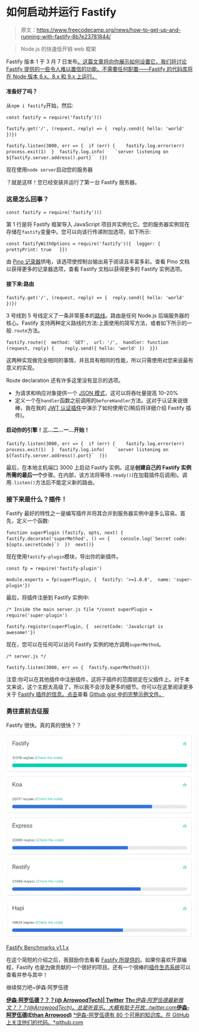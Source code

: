 # 如何启动并运行 Fastify

> 原文：<https://www.freecodecamp.org/news/how-to-get-up-and-running-with-fastify-8b7e23781844/>

> Node.js 的快速低开销 web 框架

Fastify 版本 1 于 3 月 7 日发布[。这篇文章将向你展示如何设置它，我们将讨论 Fastify 提供的一些令人难以置信的功能。不需要任何配置——Fastify 的代码库将在 Node 版本 6.x、8.x 和 9.x 上运行。](https://medium.com/@fastifyjs/fastify-goes-lts-with-1-0-0-911112c64752)

#### 准备好了吗？

从`npm i fastify`开始，然后:

```
const fastify = require('fastify')()
```

```
fastify.get('/', (request, reply) => {  reply.send({ hello: 'world' })})
```

```
fastify.listen(3000, err => {  if (err) {    fastify.log.error(err)    process.exit(1)  }  fastify.log.info(    `server listening on ${fastify.server.address().port}`  )})
```

现在使用`node server`启动您的服务器

？就是这样！您已经安装并运行了第一台 Fastify 服务器。

### 这是怎么回事？

```
const fastify = require('fastify')()
```

第 1 行是将 Fastify 框架导入 JavaScript 项目并实例化它。您的服务器实例现在存储在`fastify`变量中。您可以向该行传递附加选项，如下所示:

```
const fastifyWithOptions = require('fastify')({  logger: {    prettyPrint: true   }})
```

由 [Pino 记录器](https://getpino.io/#/)供电，该选项使控制台输出易于阅读且丰富多彩。查看 Pino 文档以获得更多的记录器选项，查看 Fastify 文档以获得更多的 Fastify 实例选项。

#### 接下来:路由

```
fastify.get('/', (request, reply) => {  reply.send({ hello: 'world' })})
```

3 号线到 5 号线定义了一条非常基本的[路线](https://www.fastify.io/docs/latest/Routes/)。路由是任何 Node.js 后端服务器的核心。Fastify 支持两种定义路线的方法:上面使用的简写方法，或者如下所示的一般`.route`方法。

```
fastify.route({  method: 'GET',  url: '/',  handler: function (request, reply) {    reply.send({ hello: 'world' })  }})
```

这两种实现做完全相同的事情，并且具有相同的性能，所以只需使用对您来说最有意义的实现。

Route declaration 还有许多这里没有显示的选项。

*   为请求和响应对象提供一个 [JSON 模式](http://json-schema.org/)，这可以将吞吐量提高 10–20%
*   定义一个在`handler`函数之前调用的`beforeHandler`方法。这对于认证来说很棒，我在我的 [JWT 认证插件](https://github.com/Ethan-Arrowood/fastify-jwt-authz)中演示了如何使用它(稍后将详细介绍 Fastify 插件)。

#### 启动你的引擎！三…二…一…开始！

```
fastify.listen(3000, err => {  if (err) {    fastify.log.error(err)    process.exit(1)  }  fastify.log.info(    `server listening on ${fastify.server.address().port}`  )})
```

最后，在本地主机端口 3000 上启动 Fastify 实例。这是**创建自己的 Fastify 实例所需的最后一个**步骤。在内部，该方法将等待`.ready()`(在加载插件后调用)。调用`.listen()`方法后不能定义新的路由。

### 接下来是什么？插件！

Fastify 最好的特性之一是编写插件并将其合并到服务器实例中是多么容易。首先，定义一个函数:

```
function superPlugin (fastify, opts, next) {  fastify.decorate('superMethod', () => {    console.log(`Secret code: ${opts.secretCode}`)  })  next()}
```

现在使用`fastify-plugin`模块，导出你的新插件。

```
const fp = require('fastify-plugin')
```

```
module.exports = fp(superPlugin, {  fastify: '>=1.0.0',  name: 'super-plugin'})
```

最后，将插件注册到 Fastify 实例中:

```
/* Inside the main server.js file */const superPlugin = require('super-plugin')
```

```
fastify.register(superPlugin, {  secretCode: 'JavaScript is awesome!'})
```

现在，您可以在任何可以访问 Fastify 实例的地方调用`superMethod`。

```
/* server.js */
```

```
fastify.listen(3000, err => {  fastify.superMethod()})
```

注意:你可以在其他插件中注册插件，这将子插件的范围锁定在父插件上。对于本文来说，这个主题太高级了，所以我不会涉及更多的细节。你可以在这里阅读更多关于 [Fastify 插件的信息。点击](https://www.fastify.io/docs/latest/Plugins/)查看 [Github gist 中的完整示例文件。](https://gist.github.com/Ethan-Arrowood/35e54c688e290e8e6a996ccc5c711c2f)

### 勇往直前去征服

Fastify 很快。真的真的很快？？

![7kA4wH6-mzlDXSub9GMnjkXyhrhPwml4x64i](img/659b09bd15c544415cf1aa3d9784833b.png)

[Fastify Benchmarks v1.1.x](https://www.fastify.io/benchmarks/)

在这个简短的介绍之后，我鼓励你去看看 [Fastify 所提供的](https://www.fastify.io/docs/latest/)。如果你喜欢开源编程，Fastify 也是[为](https://github.com/fastify/fastify/issues)做贡献的一个很好的项目。还有一个很棒的[插件生态系统](https://www.fastify.io/ecosystem/)可以查看并参与其中！

继续努力吧~伊森·阿罗伍德

[**伊森·阿罗伍德？？？(@ ArrowoodTech)| Twitter**](https://twitter.com/arrowoodtech)
[**Th**e*伊森·阿罗伍德最新推文？？？(@ArrowoodTech)。总是听音乐。大概有助于开放…twitte*r.com](https://twitter.com/arrowoodtech)[**伊森-阿罗伍德(Ethan Arrowood)**](https://github.com/Ethan-Arrowood)
[*伊森-阿罗伍德有 80 个可用的知识库。在 GitHub 上关注他们的代码。*github.com](https://github.com/Ethan-Arrowood)